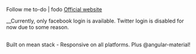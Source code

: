 ##

Follow me to-do | fodo 
[Official website](https://fodo.herokuapp.com)

__Currently, only facebook login is available. Twitter login is disabled for now due to some reason.

##

Built on mean stack - Responsive on all platforms. Plus @angular-material!


